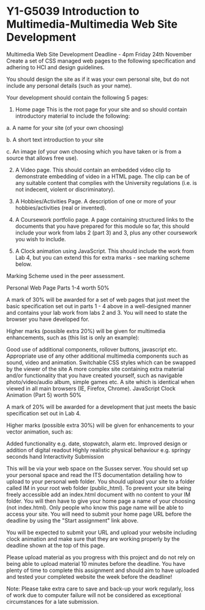 # Y1-G5039 Introduction to Multimedia-Multimedia Web Site Development
Multimedia Web Site Development
Deadline - 4pm Friday 24th November
Create a set of CSS managed web pages to the following specification and adhering to HCI and design guidelines.

You should design the site as if it was your own personal site, but do not include any personal details (such as your name).

Your development should contain the following 5 pages:

1. Home page This is the root page for your site and so should contain introductory material to include the following:

a. A name for your site (of your own choosing)

b. A short text introduction to your site

c. An image (of your own choosing which you have taken or is from a source that allows free use).

2. A Video page. This should contain an embedded video clip to demonstrate embedding of video in a HTML page.  The clip can be of any suitable content that complies with the University regulations (i.e. is not indecent, violent or discriminatory).
3. A Hobbies/Activities Page. A description of one or more of your hobbies/activities (real or invented).

4. A Coursework portfolio page. A page containing structured links to the documents that you have prepared for this module so far, this should include your work from labs 2 (part 3) and 3, plus any other coursework you wish to include.

5. A Clock animation using JavaScript. This should include the work from Lab 4, but you can extend this for extra marks - see marking scheme below.

 

Marking Scheme used in the peer assessment.

Personal Web Page Parts 1-4 worth 50%

A mark of 30% will be awarded for a set of web pages that just meet the basic specification set out in parts 1 - 4 above in a well-designed manner and contains your lab work from labs 2 and 3. You will need to state the browser you have developed for.

Higher marks (possible extra 20%) will be given for multimedia enhancements, such as (this list is only an example):

Good use of additional components, rollover buttons, javascript etc.
Appropriate use of any other additional multimedia components such as sound, video and animation.
Switchable CSS styles which can be swapped by the viewer of the site
A more complex site containing extra material and/or functionality that you have created yourself, such as navigable photo/video/audio album, simple games etc. 
A site which is identical when viewed in all main browsers (IE, Firefox, Chrome).
JavaScript Clock Animation (Part 5) worth 50%

A mark of 20% will be awarded for a development that just meets the basic specification set out in Lab 4.

Higher marks (possible extra 30%) will be given for enhancements to your vector animation, such as:

Added functionality e.g. date, stopwatch, alarm etc.
Improved design or addition of digital readout
Highly realistic physical behaviour e.g. springy seconds hand 
Interactivity
Submission

This will be via your web space on the Sussex server. You should set up your personal space  and read the ITS documentation detailing how to upload to your personal web folder. You should upload your site to a folder called IM in your root web folder (public_html). To prevent your site being freely accessible add an index.html document with no content to your IM folder. You will then have to give your home page a name of your choosing (not index.html). Only people who know this page name will be able to access your site. You will need to submit your home page URL before the deadline by using the "Start assignment" link above.

You will be expected to submit your URL and upload your website including clock animation and make sure that they are working properly by the deadline shown at the top of this page.

Please upload material as you progress with this project and do not rely on being able to upload material 10 minutes before the deadline. You have plenty of time to complete this assignment and should aim to have uploaded and tested your completed website the week before the deadline!

Note: Please take extra care to save and back-up your work regularly, loss of work due to computer failure will not be considered as exceptional circumstances for a late submission.
